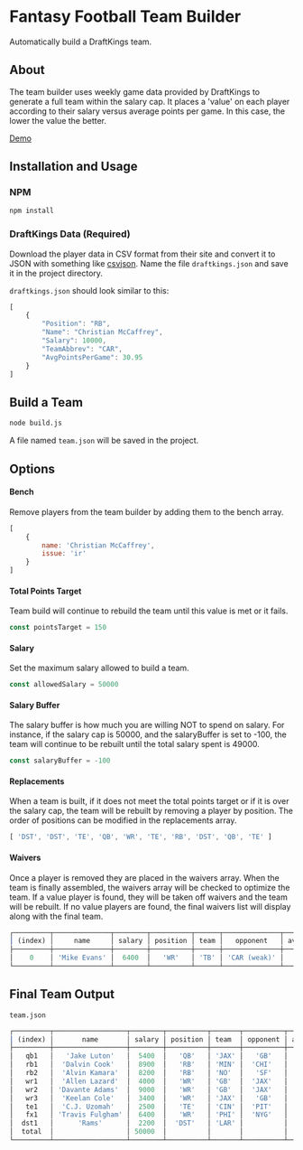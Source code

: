 # Fantasy Football Team Builder

Automatically build a DraftKings team.

## About

The team builder uses weekly game data provided by DraftKings to generate a full team within the salary cap. It places a 'value' on each player according to their salary versus average points per game. In this case, the lower the value the better.

[Demo](http://suirad.com)

## Installation and Usage

### NPM

```bash
npm install
```
### DraftKings Data (Required)

Download the player data in CSV format from their site and convert it to JSON with something like [csvjson](http://csvjson.com/). Name the file `draftkings.json` and save it in the project directory.

`draftkings.json` should look similar to this:

```javascript
[
    {
        "Position": "RB",
        "Name": "Christian McCaffrey",
        "Salary": 10000,
        "TeamAbbrev": "CAR",
        "AvgPointsPerGame": 30.95
    }
]
```

## Build a Team

```bash
node build.js
```

A file named `team.json` will be saved in the project.

## Options

#### Bench

Remove players from the team builder by adding them to the bench array.

```javascript
[ 
    {
        name: 'Christian McCaffrey',
        issue: 'ir'
    } 
]
```

#### Total Points Target

Team build will continue to rebuild the team until this value is met or it fails.

```javascript
const pointsTarget = 150
```

#### Salary

Set the maximum salary allowed to build a team.

```javascript
const allowedSalary = 50000
```

#### Salary Buffer

The salary buffer is how much you are willing NOT to spend on salary. For instance, if the salary cap is 50000, and the salaryBuffer is set to -100, the team will continue to be rebuilt until the total salary spent is 49000.

```javascript
const salaryBuffer = -100
```

#### Replacements

When a team is built, if it does not meet the total points target or if it is over the salary cap, the team will be rebuilt by removing a player by position. The order of positions can be modified in the replacements array.

```javascript
[ 'DST', 'DST', 'TE', 'QB', 'WR', 'TE', 'RB', 'DST', 'QB', 'TE' ]
```

#### Waivers

Once a player is removed they are placed in the waivers array. When the team is finally assembled, the waivers array will be checked to optimize the team. If a value player is found, they will be taken off waivers and the team will be rebuilt. If no value players are found, the final waivers list will display along with the final team.

```javascript
┌─────────┬──────────────┬────────┬──────────┬──────┬──────────────┬───────────┬───────┐
│ (index) │     name     │ salary │ position │ team │   opponent   │ avgpoints │ value │
├─────────┼──────────────┼────────┼──────────┼──────┼──────────────┼───────────┼───────┤
│    0    │ 'Mike Evans' │  6400  │   'WR'   │ 'TB' │ 'CAR (weak)' │   18.59   │  294  │
└─────────┴──────────────┴────────┴──────────┴──────┴──────────────┴───────────┴───────┘
```

## Final Team Output

`team.json`

```javascript
┌─────────┬──────────────────┬────────┬──────────┬───────┬──────────┬───────────┬───────┬──────────────┐
│ (index) │       name       │ salary │ position │ team  │ opponent │ avgpoints │ value │     time     │
├─────────┼──────────────────┼────────┼──────────┼───────┼──────────┼───────────┼───────┼──────────────┤
│   qb1   │   'Jake Luton'   │  5400  │   'QB'   │ 'JAX' │   'GB'   │   25.46   │  212  │ '01:00PM ET' │
│   rb1   │  'Dalvin Cook'   │  8900  │   'RB'   │ 'MIN' │  'CHI'   │   30.59   │  290  │ '08:15PM ET' │
│   rb2   │  'Alvin Kamara'  │  8200  │   'RB'   │ 'NO'  │   'SF'   │   26.82   │  305  │ '04:25PM ET' │
│   wr1   │  'Allen Lazard'  │  4000  │   'WR'   │ 'GB'  │  'JAX'   │   18.37   │  217  │ '01:00PM ET' │
│   wr2   │ 'Davante Adams'  │  9000  │   'WR'   │ 'GB'  │  'JAX'   │   29.58   │  304  │ '01:00PM ET' │
│   wr3   │  'Keelan Cole'   │  3400  │   'WR'   │ 'JAX' │   'GB'   │   11.02   │  308  │ '01:00PM ET' │
│   te1   │  'C.J. Uzomah'   │  2500  │   'TE'   │ 'CIN' │  'PIT'   │   11.35   │  220  │ '04:25PM ET' │
│   fx1   │ 'Travis Fulgham' │  6400  │   'WR'   │ 'PHI' │  'NYG'   │   19.9    │  321  │ '01:00PM ET' │
│  dst1   │      'Rams'      │  2200  │  'DST'   │ 'LAR' │          │   7.25    │  303  │              │
│  total  │                  │ 50000  │          │       │          │    180    │       │              │
└─────────┴──────────────────┴────────┴──────────┴───────┴──────────┴───────────┴───────┴──────────────┘
```
